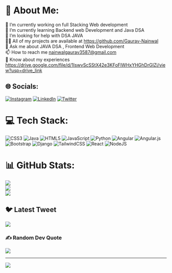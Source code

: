 # 💫 About Me:
🔭 I’m currently working on full Stacking Web development<br>🌱 I’m currently learning Backend web Development and Java DSA<br>🤝 I’m looking for help with DSA JAVA<br>👨‍💻 All of my projects are available at https://github.com/Gaurav-Nainwal<br>💬 Ask me about JAVA DSA , Frontend Web Development<br>📫 How to reach me nainwalgaurav3587@gmail.com<br>📄 Know about my experiences https://drive.google.com/file/d/1IswvScSStX42e3KFoFIWHxYHGhDrGIZi/view?usp=drive_link


## 🌐 Socials:
[![Instagram](https://img.shields.io/badge/Instagram-%23E4405F.svg?logo=Instagram&logoColor=white)](https://instagram.com/gaurav.nainwal05) [![LinkedIn](https://img.shields.io/badge/LinkedIn-%230077B5.svg?logo=linkedin&logoColor=white)](https://linkedin.com/in/https://www.linkedin.com/in/gaurav-nainwal-7914a9202) [![Twitter](https://img.shields.io/badge/Twitter-%231DA1F2.svg?logo=Twitter&logoColor=white)](https://twitter.com/gauravnainwal_5) 

# 💻 Tech Stack:
![CSS3](https://img.shields.io/badge/css3-%231572B6.svg?style=for-the-badge&logo=css3&logoColor=white) ![Java](https://img.shields.io/badge/java-%23ED8B00.svg?style=for-the-badge&logo=java&logoColor=white) ![HTML5](https://img.shields.io/badge/html5-%23E34F26.svg?style=for-the-badge&logo=html5&logoColor=white) ![JavaScript](https://img.shields.io/badge/javascript-%23323330.svg?style=for-the-badge&logo=javascript&logoColor=%23F7DF1E) ![Python](https://img.shields.io/badge/python-3670A0?style=for-the-badge&logo=python&logoColor=ffdd54) ![Angular](https://img.shields.io/badge/angular-%23DD0031.svg?style=for-the-badge&logo=angular&logoColor=white) ![Angular.js](https://img.shields.io/badge/angular.js-%23E23237.svg?style=for-the-badge&logo=angularjs&logoColor=white) ![Bootstrap](https://img.shields.io/badge/bootstrap-%23563D7C.svg?style=for-the-badge&logo=bootstrap&logoColor=white) ![Django](https://img.shields.io/badge/django-%23092E20.svg?style=for-the-badge&logo=django&logoColor=white) ![TailwindCSS](https://img.shields.io/badge/tailwindcss-%2338B2AC.svg?style=for-the-badge&logo=tailwind-css&logoColor=white) ![React](https://img.shields.io/badge/react-%2320232a.svg?style=for-the-badge&logo=react&logoColor=%2361DAFB) ![NodeJS](https://img.shields.io/badge/node.js-6DA55F?style=for-the-badge&logo=node.js&logoColor=white)
# 📊 GitHub Stats:
![](https://github-readme-stats.vercel.app/api?username=Gaurav-Nainwal&theme=radical&hide_border=false&include_all_commits=true&count_private=false)<br/>
![](https://github-readme-streak-stats.herokuapp.com/?user=Gaurav-Nainwal&theme=radical&hide_border=false)<br/>
![](https://github-readme-stats.vercel.app/api/top-langs/?username=Gaurav-Nainwal&theme=radical&hide_border=false&include_all_commits=true&count_private=false&layout=compact)

## 🐦 Latest Tweet
[![](https://gtce.itsvg.in/api?username=gauravnainwal_5)](https://github.com/VishwaGauravIn/github-twitter-card-embed)

### ✍️ Random Dev Quote
![](https://quotes-github-readme.vercel.app/api?type=horizontal&theme=radical)

---
[![](https://visitcount.itsvg.in/api?id=Gaurav-Nainwal&icon=0&color=0)](https://visitcount.itsvg.in)

<!-- Proudly created with GPRM ( https://gprm.itsvg.in ) -->
